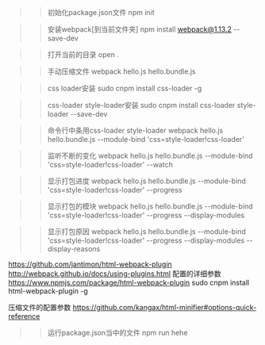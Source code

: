 >>初始化package.json文件
npm init

>>安装webpack[到当前文件夹]
npm install webpack@1.13.2 --save-dev

>>打开当前的目录
open .

>>手动压缩文件
webpack hello.js hello.bundle.js

>>css loader安装
sudo cnpm install css-loader -g

>>css-loader style-loader安装
sudo cnpm install css-loader style-loader --save-dev

>>命令行中条用css-loader style-loader
webpack hello.js hello.bundle.js --module-bind 'css=style-loader!css-loader'

>>监听不断的变化
webpack hello.js hello.bundle.js --module-bind 'css=style-loader!css-loader' --watch

>>显示打包进度
webpack hello.js hello.bundle.js --module-bind 'css=style-loader!css-loader' --progress

>>显示打包的模块
webpack hello.js hello.bundle.js --module-bind 'css=style-loader!css-loader' --progress --display-modules

>>显示打包原因
webpack hello.js hello.bundle.js --module-bind 'css=style-loader!css-loader' --progress --display-modules --display-reasons

>>
https://github.com/jantimon/html-webpack-plugin
http://webpack.github.io/docs/using-plugins.html
配置的详细参数
https://www.npmjs.com/package/html-webpack-plugin
sudo cnpm install html-webpack-plugin -g

压缩文件的配置参数
https://github.com/kangax/html-minifier#options-quick-reference

>>运行package.json当中的文件
npm run hehe
